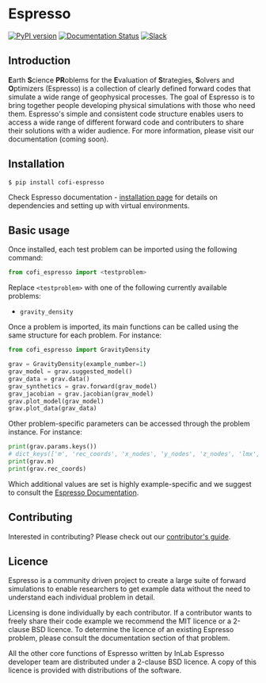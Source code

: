 # Espresso

[![PyPI version](https://img.shields.io/pypi/v/cofi-espresso?logo=pypi&style=flat-square&color=bde0fe)](https://pypi.org/project/cofi-espresso/)
[![Documentation Status](https://img.shields.io/readthedocs/cofi-espresso?logo=readthedocs&style=flat-square&color=faedcd)](https://cofi-espresso.readthedocs.io/en/latest/?badge=latest)
[![Slack](https://img.shields.io/badge/Slack-inlab-4A154B?logo=slack&style=flat-square&color=cdb4db)](https://inlab-geo.slack.com)

## Introduction

**E**arth **S**cience **PR**oblems for the **E**valuation of **S**trategies, 
**S**olvers and **O**ptimizers (Espresso) is a collection of clearly defined forward 
codes that simulate a wide range of geophysical processes. The goal of Espresso is to 
bring together people developing physical simulations with those who need them. 
Espresso's simple and consistent code structure enables users to access a wide range 
of different forward code and contributers to share their solutions with a wider 
audience. For more information, please visit our documentation (coming soon).


## Installation

```console
$ pip install cofi-espresso
```

Check Espresso documentation - 
[installation page](https://cofi-espresso.readthedocs.io/en/latest/installation.html) 
for details on dependencies and setting up with virtual environments.

## Basic usage

Once installed, each test problem can be imported using the following command:

```python
from cofi_espresso import <testproblem>
```

Replace ``<testproblem>`` with one of the following currently available problems:

- ``gravity_density``

Once a problem is imported, its main functions can be called using the same 
structure for each problem. For instance:

```python
from cofi_espresso import GravityDensity

grav = GravityDensity(example_number=1)
grav_model = grav.suggested_model()
grav_data = grav.data()
grav_synthetics = grav.forward(grav_model)
grav_jacobian = grav.jacobian(grav_model)
grav.plot_model(grav_model)
grav.plot_data(grav_data)
```

Other problem-specific parameters can be accessed through the problem instance. For instance:

```python
print(grav.params.keys())
# dict_keys(['m', 'rec_coords', 'x_nodes', 'y_nodes', 'z_nodes', 'lmx', 'lmy', 'lmz', 'lrx', 'lry'])
print(grav.m)
print(grav.rec_coords)
```

Which additional values are set is highly example-specific and we suggest to 
consult the [Espresso Documentation](https://cofi-espresso.readthedocs.io).


## Contributing

Interested in contributing? Please check out our [contributor's guide](https://cofi-espresso.readthedocs.io/en/latest/contribute.html).


## Licence

Espresso is a community driven project to create a large suite of forward
simulations to enable researchers to get example data without the need to 
understand each individual problem in detail.

Licensing is done individually by each contributor. If a contributor wants to freely share their code example we recommend the MIT licence or a 
2-clause BSD licence. To determine the licence of an existing Espresso
problem, please consult the documentation section of that problem.

All the other core functions of Espresso written by InLab Espresso developer
team are distributed under a 2-clause BSD licence. A copy of this licence is
provided with distributions of the software.
